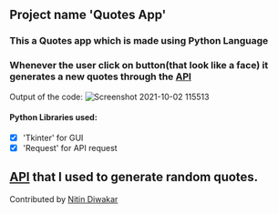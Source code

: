 ##                                            Project name 'Quotes App'

### This a Quotes app which is made using Python Language
### Whenever the user click on button(that look like a face) it generates a new quotes through the [API](https://api.kanye.rest)

Output of the code:
![Screenshot 2021-10-02 115513](https://user-images.githubusercontent.com/72300414/135706096-ae60e318-588f-4ff3-b2bc-bcc673069689.png)

#### Python Libraries used:
- [X] 'Tkinter' for GUI
- [X] 'Request' for API request

[API](https://api.kanye.rest) that I used to generate random quotes.
--
Contributed by [Nitin Diwakar](https://github.com/Nitin-Diwakar)

